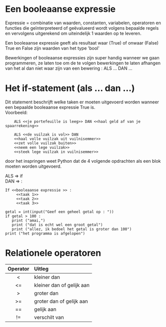 # Een booleaanse expressie

Expressie = combinatie van waarden, constanten, variabelen, operatoren en functies die geïnterpreteerd of geëvalueerd wordt 
volgens bepaalde regels en vervolgens uitgerekend om uiteindelijk 1 waarden op te leveren.

Een booleaanse expressie geeft als resultaat waar (True) of onwaar (False)<br>
True en False zijn waarden van het type 'bool'
	
Bewerkingen of booleaanse expressies zijn super handig wanneer we gaan programmeren, ze laten toe om de te volgen bewerkingen te laten afhangen 
van het al dan niet waar zijn van een bewering : ALS … DAN …

# Het if-statement  (als … dan …)
Dit statement beschrijft welke taken er moeten uitgevoerd worden wanneer een bepaalde booleaanse expressie True is.<br>
Voorbeeld:
```
    ALS <<je portefeuille is leeg>> DAN <<haal geld af van je spaarrekening>>
    
    ALS <<de vuilzak is vol>> DAN
 	<<haal volle vuilzak uit vuilnisemmer>>
 	<<zet volle vuilzak buiten>>
	<<neem een lege vuilzak>>
	<<steek lege vuilzak in vuilnisemmer>>
```
door het inspringen weet Python dat de 4 volgende opdrachten als een blok moeten worden uitgevoerd.<br>

ALS => if <br>
DAN => : 
	
	If <<booleaanse expressie >> : 
	     <<taak 1>>
	     <<taak 2>> 
	     <<taak 3>>
	
	getal = int(input("Geef een geheel getal op : "))
	if getal > 100 :
	   print ("amai,")
	   print ("dat is echt wel een groot getal")
	   print ("allez, ik bedoel het getal is groter dan 100")
	print ("het programma is afgelopen")

# Relationele operatoren
 
| Operator  | Uitleg       | 
|:---:|:---|
| <  | kleiner dan           | 
| <= | kleiner dan of gelijk aan |
| >  | groter dan      |
| >= | groter dan of gelijk aan      |
| == | gelijk aan|
| != | verschilt van |

